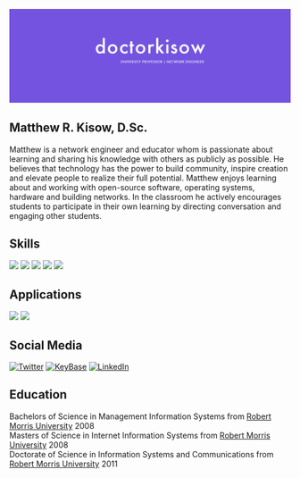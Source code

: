 [![doctorkisow](https://raw.githubusercontent.com/DoctorKisow/DoctorKisow/main/doctorkisow-banner.png)][3]

## Matthew R. Kisow, D.Sc.
Matthew is a network engineer and educator whom is passionate about learning and sharing his knowledge with others as publicly as possible.  He believes that technology has the power to build community, inspire creation and elevate people to realize their full potential. Matthew enjoys learning about and working with open-source software, operating systems, hardware and building networks.  In the classroom he actively encourages students to participate in their own learning by directing conversation and engaging other students.

## Skills
![](https://img.shields.io/badge/OS-Linux-informational?style=flat&logo=linux&logoColor=white&color=7353df)
![](https://img.shields.io/badge/OS-macOS-informational?style=flat&logo=macOS&logoColor=white&color=7353df)
![](https://img.shields.io/badge/OS-Windows-informational?style=flat&logo=windows&logoColor=white&color=7353df)
![](https://img.shields.io/badge/code-PowerShell-informational?style=flat&logo=powershell&logoColor=white&color=7353df)
![](https://img.shields.io/badge/code-Bash-informational?style=flat&logo=gnu-bash&logoColor=white&color=7353df)

## Applications
<p>
  <code><img width="15%" src="https://www.vectorlogo.zone/logos/nginx/nginx-ar21.svg"></code>
  <code><img width="15%" src="https://www.vectorlogo.zone/logos/apache/apache-ar21.svg"></code>
</p>  

## Social Media
[![Twitter](https://img.shields.io/badge/Twitter-Social-informational?style=flat&logo=twitter&logoColor=white&color=7353df)][1]
[![KeyBase](https://img.shields.io/badge/KeyBase-Social-informational?style=flat&logo=keybase&logoColor=white&color=7353df)][4]
[![LinkedIn](https://img.shields.io/badge/LinkedIn-Professional-informational?style=flat&logo=linkedin&logoColor=white&color=7353df)][3]

## Education
Bachelors of Science in Management Information Systems from [Robert Morris University](https://rmu.edu "Robert Morris University") 2008 </br>
Masters of Science in Internet Information Systems from [Robert Morris University](https://rmu.edu "Robert Morris University") 2008 </br>
Doctorate of Science in Information Systems and Communications from [Robert Morris University](https://rmu.edu "Robert Morris University") 2011 </br>

<!-- links to social media icons -->
<!-- icons with padding -->
[1.1]: http://i.imgur.com/tXSoThF.png "twitter icon with padding"
[2.1]: http://i.imgur.com/0o48UoR.png "github icon with padding"

<!-- icons without padding -->
[1.2]: http://i.imgur.com/wWzX9uB.png "twitter icon without padding"
[2.2]: http://i.imgur.com/9I6NRUm.png "github icon without padding"
[3.2]: https://raw.githubusercontent.com/DoctorKisow/DoctorKisow/main/linkedin-3-16.png "LinkedIn icon without padding"
[4.2]: https://raw.githubusercontent.com/DoctorKisow/DoctorKisow/main/keybase-3-16.png "Keybase icon without padding"

<!-- links to your social media accounts -->
[1]: https://twitter.com/DoctorKisow
[2]: https://github.com/DoctorKisow
[3]: https://www.linkedin.com/in/matthewkisow/
[4]: https://keybase.io/doctorkisow

<!-- Resources -->
<!-- Icons: https://simpleicons.org/ -->
<!-- Shields: https://shields.io/ -->
